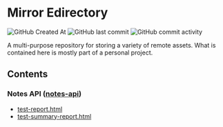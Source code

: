 # Mirror Edirectory

![GitHub Created At](https://img.shields.io/github/created-at/fwaskito/me?labelColor=606060&color=262626) ![GitHub last commit](https://img.shields.io/github/last-commit/fwaskito/me?labelColor=6060606&color=262626) ![GitHub commit activity](https://img.shields.io/github/commit-activity/t/fwaskito/me?labelColor=606060&color=262626)
  
A multi-purpose repository for storing a variety of remote assets.
What is contained here is mostly part of a personal project.

## Contents
### Notes API ([notes-api](https://github.com/fwaskito/notes-api))
- [test-report.html](https://rawcdn.githack.com/fwaskito/me/71b9df8d4f6b958d6429fb7e0c7ca9805548c4f4/notes-api/test-report.html)
- [test-summary-report.html](https://rawcdn.githack.com/fwaskito/me/71b9df8d4f6b958d6429fb7e0c7ca9805548c4f4/notes-api/test-summary-report.html)
